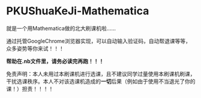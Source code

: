 # PKUShuaKeJi-Mathematica

就是一个用Mathematica做的北大刷课机啦……

通过托管GoogleChrome浏览器实现，可以自动输入验证码，自动帮退课等等，众多姿势等你来试！！！

**帮助在.nb文件里，请务必读完再跑！！！**

免责声明：本人未用过本刷课机进行选课，且不建议同学过量使用本刷课机刷课，干扰选课秩序。本人不对该选课机造成的**一切**后果（例如由于使用不当退光了你的课！）担责！！！！